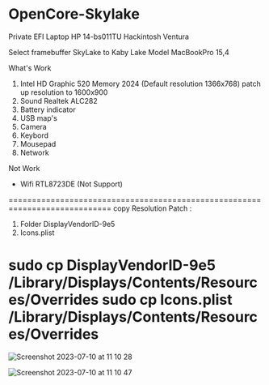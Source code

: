 # OpenCore-Skylake
Private EFI Laptop HP 14-bs011TU Hackintosh Ventura

Select framebuffer SkyLake to Kaby Lake
Model MacBookPro 15,4

What's Work
1. Intel HD Graphic 520 Memory 2024
   (Default resolution 1366x768) patch up resolution to 1600x900
2. Sound Realtek ALC282
3. Battery indicator
4. USB map's
5. Camera
6. Keybord 
7. Mousepad
8. Network

Not Work
- Wifi RTL8723DE (Not Support)

============================================================================
copy Resolution Patch :
1. Folder DisplayVendorID-9e5
2. Icons.plist

sudo cp DisplayVendorID-9e5 /Library/Displays/Contents/Resources/Overrides
sudo cp Icons.plist /Library/Displays/Contents/Resources/Overrides
============================================================================
![Screenshot 2023-07-10 at 11 10 28](https://github.com/mijortsa/OpenCore-Skylake/assets/908982/e6734c27-0907-4cd1-8ed4-a1eae1b9dc8b)

![Screenshot 2023-07-10 at 11 10 47](https://github.com/mijortsa/OpenCore-Skylake/assets/908982/7b5c656f-0d56-4053-9581-336d77106287)
